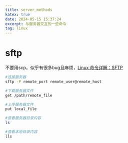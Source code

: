 ```yaml
---
title: server_methods
katex: true
date: 2024-05-15 15:37:24
excerpt: 与服务器交互的一些命令
tag: linux
---
```


# sftp

不要用scp，似乎有很多bug且麻烦，[Linux 命令详解：SFTP](https://zhuanlan.zhihu.com/p/51749905)
```bash
#连接服务器
sftp -P remote_port remote_user@remote_host

#下载服务器文件
get /path/remote_file

#上传服务器文件
put local_file

#查看服务器目录内容
ls

#查看本地目录内容
lls

```
